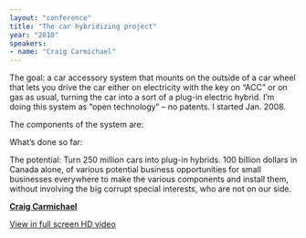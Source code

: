 ```yaml
---
layout: "conference"
title: "The car hybridizing project"
year: "2010"
speakers:
- name: "Craig Carmichael"
---
```



The goal: a car accessory system that mounts on the outside of a car wheel
that lets you drive the car either on electricity with the key on “ACC” or on
gas as usual, turning the car into a sort of a plug-in electric hybrid. I’m
doing this system as “open technology” – no patents. I started Jan. 2008.

The components of the system are:  

What’s done so far:  

The potential: Turn 250 million cars into plug-in hybrids. 100 billion dollars
in Canada alone, of various potential business opportunities for small
businesses everywhere to make the various components and install them, without
involving the big corrupt special interests, who are not on our side.

**[Craig
Carmichael](https://web.archive.org/web/20210413192402/http://www.saers.com/~craig/pmg/TurquoiseEnergyMPMG.html)**


[ View in full screen HD video
](https://web.archive.org/web/20210413192402/https://www.youtube.com/v/eq_4us3sNOw?fs=1&hl=en_US&rel=0&hd=1)


[//]: # (Retrieved from https://web.archive.org/web/20210416135337/https://www.ideawave.ca/the-conference/the-car-hybridizing-project)